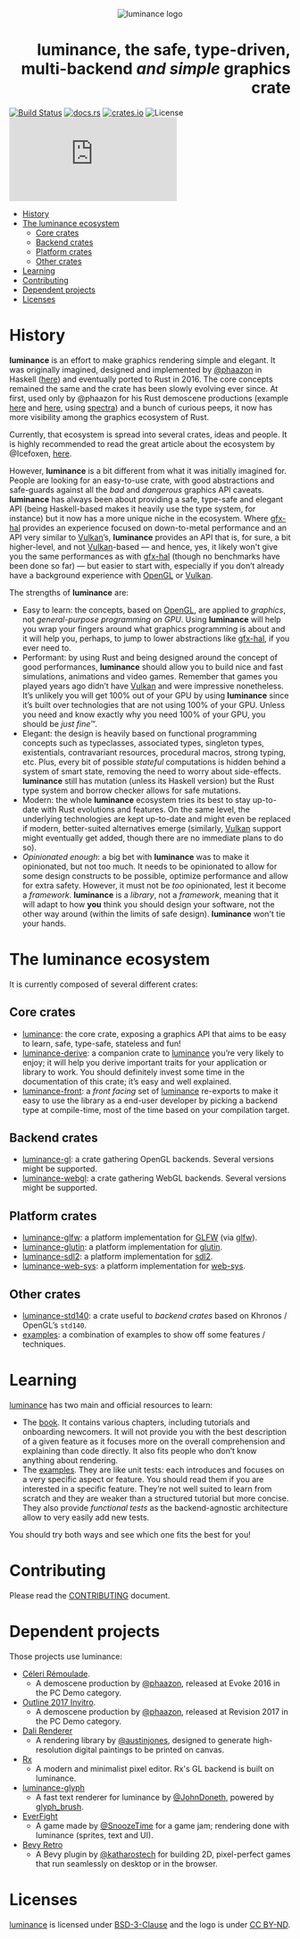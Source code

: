 <p align="center"><img src="https://github.com/phaazon/luminance-rs/blob/master/docs/imgs/luminance.svg" alt="luminance logo"/></p>
<h1 align="right"><b>luminance</b>, the safe, type-driven, multi-backend <i>and simple</i> graphics crate</h1>

[![Build Status](https://img.shields.io/travis/phaazon/luminance-rs?logo=travis)](https://travis-ci.org/phaazon/luminance-rs)
[![docs.rs](https://docs.rs/luminance/badge.svg)](https://docs.rs/luminance/)
[![crates.io](https://img.shields.io/crates/v/luminance.svg?logo=rust)](https://crates.io/crates/luminance)
![License](https://img.shields.io/crates/l/luminance)
[![Matrix room](https://img.shields.io/matrix/luminance:matrix.org?color=%239b6dff)](https://matrix.to/#/#luminance:matrix.org)

<!-- vim-markdown-toc GFM -->

* [History](#history)
* [The luminance ecosystem](#the-luminance-ecosystem)
  * [Core crates](#core-crates)
  * [Backend crates](#backend-crates)
  * [Platform crates](#platform-crates)
  * [Other crates](#other-crates)
* [Learning](#learning)
* [Contributing](#contributing)
* [Dependent projects](#dependent-projects)
* [Licenses](#licenses)

<!-- vim-markdown-toc -->

# History

**luminance** is an effort to make graphics rendering simple and elegant. It was originally imagined,
designed and implemented by [@phaazon](https://github.com/phaazon) in Haskell ([here](https://hackage.haskell.org/package/luminance))
and eventually ported to Rust in 2016. The core concepts remained the same and the crate has been
slowly evolving ever since. At first, used only by @phaazon for his Rust demoscene productions
(example [here](https://github.com/phaazon/celeri-remoulade) and
[here](https://github.com/phaazon/outline-2017-invitro), using
[spectra](https://crates.io/crates/spectra)) and a bunch of curious peeps, it now has more visibility
among the graphics ecosystem of Rust.

Currently, that ecosystem is spread into several crates, ideas and people. It is highly
recommended to read the great article about the ecosystem by @Icefoxen, [here](https://wiki.alopex.li/AGuideToRustGraphicsLibraries2019).

However, **luminance** is a bit different from what it was initially imagined for. People are
looking for an easy-to-use crate, with good abstractions and safe-guards against all the _bad_ and
_dangerous_ graphics API caveats. **luminance** has always been about providing a safe, type-safe
and elegant API (being Haskell-based makes it heavily use the type system, for instance) but it now
has a more unique niche in the ecosystem. Where [gfx-hal] provides an experience focused
on down-to-metal performance and an API very similar to [Vulkan]’s, **luminance** provides an API
that is, for sure, a bit higher-level, and not [Vulkan]-based — and hence, yes, it likely won't give
you the same performances as with [gfx-hal] (though no benchmarks have been done so far) — but
easier to start with, especially if you don’t already have a background experience with [OpenGL] or [Vulkan].

The strengths of **luminance** are:

- Easy to learn: the concepts, based on [OpenGL], are applied to _graphics_, not _general-purpose
  programming on GPU_. Using **luminance** will help you wrap your fingers around what graphics
  programming is about and it will help you, perhaps, to jump to lower abstractions like
  [gfx-hal], if you ever need to.
- Performant: by using Rust and being designed around the concept of good performances,
  **luminance** should allow you to build nice and fast simulations, animations and video games.
  Remember that games you played years ago didn’t have [Vulkan] and were impressive nonetheless.
  It’s unlikely you will get 100% out of your GPU by using **luminance** since it’s built over
  technologies that are not using 100% of your GPU. Unless you need and know exactly why you need
  100% of your GPU, you should be _just fine™_.
- Elegant: the design is heavily based on functional programming concepts such as typeclasses,
  associated types, singleton types, existentials, contravariant resources, procedural macros,
  strong typing, etc. Plus, every bit of possible _stateful_ computations is hidden behind a
  system of smart state, removing the need to worry about side-effects. **luminance** still has
  mutation (unless its Haskell version) but the Rust type system and borrow checker allows for
  safe mutations.
- Modern: the whole **luminance** ecosystem tries its best to stay up-to-date with Rust evolutions
  and features. On the same level, the underlying technologies are kept up-to-date and might even
  be replaced if modern, better-suited alternatives emerge (similarly, [Vulkan] support might
  eventually get added, though there are no immediate plans to do so).
- _Opinionated enough_: a big bet with **luminance** was to make it opinionated, but not too much.
  It needs to be opinionated to allow for some design constructs to be possible, optimize
  performance and allow for extra safety. However, it must not be _too_ opinionated, lest it become
  a _framework_. **luminance** is a _library_, not a _framework_, meaning that it will adapt to
  how **you** think you should design your software, not the other way around (within the limits of
  safe design). **luminance** won't tie your hands.

# The luminance ecosystem

It is currently composed of several different crates:

## Core crates

- [luminance]: the core crate, exposing a graphics API that aims to be easy to learn, safe,
  type-safe, stateless and fun!
- [luminance-derive]: a companion crate to [luminance] you’re very likely to enjoy; it will help
  you derive important traits for your application or library to work. You should definitely
  invest some time in the documentation of this crate; it’s easy and well explained.
- [luminance-front]: a _front facing_ set of [luminance] re-exports to make it easy to use the
  library as a end-user developer by picking a backend type at compile-time, most of the time
  based on your compilation target.

## Backend crates

- [luminance-gl]: a crate gathering OpenGL backends. Several versions might be supported.
- [luminance-webgl]: a crate gathering WebGL backends. Several versions might be supported.

## Platform crates

- [luminance-glfw]: a platform implementation for [GLFW](https://www.glfw.org)
  (via [glfw](https://crates.io/crates/glfw)).
- [luminance-glutin]: a platform implementation for [glutin].
- [luminance-sdl2]: a platform implementation for [sdl2].
- [luminance-web-sys]: a platform implementation for [web-sys].

## Other crates

- [luminance-std140]: a crate useful to _backend crates_ based on Khronos / OpenGL’s `std140`.
- [examples]: a combination of examples to show off some features / techniques.

# Learning

[luminance] has two main and official resources to learn:

- The [book](https://phaazon.github.io/learn-luminance). It contains various chapters,
  including tutorials and onboarding newcomers. It will not provide you with the best description
  of a given feature as it focuses more on the overall comprehension and explaining than code
  directly. It also fits people who don’t know anything about rendering.
- The [examples]. They are like unit tests: each introduces and focuses on a very specific aspect
  or feature. You should read them if you are interested in a specific feature. They’re not well
  suited to learn from scratch and they are weaker than a structured tutorial but more concise.
  They also provide _functional tests_ as the backend-agnostic architecture allow to very easily add
  new tests.

You should try both ways and see which one fits the best for you!

# Contributing

Please read the [CONTRIBUTING](CONTRIBUTING.md) document.

# Dependent projects

Those projects use luminance:

- [Céleri Rémoulade](https://github.com/phaazon/celeri-remoulade).
  - A demoscene production by [@phaazon](https://github.com/phaazon), released at Evoke 2016 in the
    PC Demo category.
- [Outline 2017 Invitro](https://github.com/phaazon/outline-2017-invitro).
  - A demoscene production by [@phaazon](https://github.com/phaazon),
  released at Revision 2017 in the PC Demo category.
- [Dali Renderer](https://github.com/austinjones/dali-rs)
  - A rendering library by [@austinjones](https://github.com/austinjones), designed to generate
    high-resolution digital paintings to be printed on canvas.
- [Rx](https://rx.cloudhead.io)
  - A modern and minimalist pixel editor. Rx's GL backend is built on luminance.
- [luminance-glyph](https://github.com/JohnDoneth/luminance-glyph)
  - A fast text renderer for luminance by [@JohnDoneth](https://github.com/JohnDoneth), powered by
    [glyph_brush](https://crates.io/crates/glyph_brush).
- [EverFight](https://github.com/SnoozeTime/spacegame)
  - A game made by [@SnoozeTime](https://github.com/SnoozeTime) for a game jam; rendering done with luminance (sprites,
    text and UI).
- [Bevy Retro](https://github.com/katharostech/bevy_retro)
  - A Bevy plugin by [@katharostech](https://github.com/katharostech) for building 2D, pixel-perfect games that run seamlessly on desktop or in the browser.

# Licenses

[luminance] is licensed under [BSD-3-Clause] and the logo is under [CC BY-ND].

[luminance]: ./luminance
[luminance-derive]: ./luminance-derive
[luminance-gl]: ./luminance-gl
[luminance-glfw]: ./luminance-glfw
[luminance-glutin]: ./luminance-glutin
[luminance-sdl2]: ./luminance-sdl2
[luminance-webgl]: ./luminance-webgl
[luminance-web-sys]: ./luminance-web-sys
[luminance-front]: ./luminance-front
[luminance-std140]: ./luminance-std140
[examples]: ./examples
[glutin]: https://crates.io/crates/glutin
[gfx-hal]: https://crates.io/crates/gfx-hal
[sdl2]: https://crates.io/crates/sdl2
[web-sys]: https://crates.io/crates/web-sys
[Vulkan]: https://www.khronos.org/vulkan
[Opengl]: https://www.khronos.org/opengl
[BSD-3-Clause]: https://opensource.org/licenses/BSD-3-Clause
[CC BY-ND]: https://creativecommons.org/licenses/by-nd/4.0
